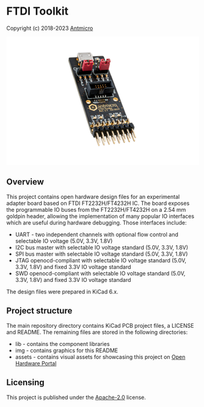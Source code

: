 # FTDI Toolkit

Copyright (c) 2018-2023 [Antmicro](https://www.antmicro.com)

![visualization](img/antmicro-ftdi-toolkit.jpg )

## Overview

This project contains open hardware design files for an experimental adapter board based on FTDI FT2232H/FT4232H IC.
The board exposes the programmable IO buses from the FT2232H/FT4232H on a 2.54 mm goldpin header, allowing the implementation of many popular IO interfaces which are useful during hardware debugging.
Those interfaces include:

* UART - two independent channels with optional flow control and selectable IO voltage (5.0V, 3.3V, 1.8V) 
* I2C bus master with selectable IO voltage standard (5.0V, 3.3V, 1.8V)
* SPI bus master with selectable IO voltage standard (5.0V, 3.3V, 1.8V)
* JTAG openocd-compliant with selectable IO voltage standard (5.0V, 3.3V, 1.8V) and fixed 3.3V IO voltage standard
* SWD openocd-compliant with selectable IO voltage standard (5.0V, 3.3V, 1.8V) and fixed 3.3V IO voltage standard

The design files were prepared in KiCad 6.x.

## Project structure

The main repository directory contains KiCad PCB project files, a LICENSE and README.
The remaining files are stored in the following directories:

* lib - contains the component libraries
* img - contains graphics for this README
* assets - contains visual assets for showcasing this project on [Open Hardware Portal](https://openhardware.antmicro.com)

## Licensing

This project is published under the [Apache-2.0](LICENSE) license.
